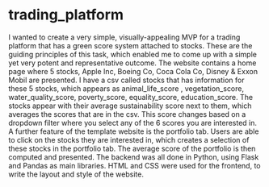 # trading_platform
I wanted to create a very simple, visually-appealing MVP for a trading platform that has a green score system attached to stocks. These are the guiding principles of this task, which enabled me to come up with a simple yet very potent and representative outcome. 
The website contains a home page where 5 stocks, Apple Inc, Boeing Co, Coca Cola Co, Disney & Exxon Mobil are presented. I have a csv called stocks that has information for these 5 stocks, which appears as animal_life_score , vegetation_score, water_quality_score, poverty_score, equality_score, education_score. The stocks appear with their average sustainability score next to them, which averages the scores that are in the csv. This score changes based on a dropdown filter where you select any of the 6 scores you are interested in. 
A further feature of the template website is the portfolio tab. Users are able to click on the stocks they are interested in, which creates a selection of these stocks in the portfolio tab. The average score of the portfolio is then computed and presented. 
The backend was all done in Python, using Flask and Pandas as main libraries. HTML and CSS were used for the frontend, to write the layout and style of the website.
